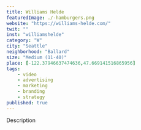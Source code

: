 ```yaml
---
title: Williams Helde
featuredImage: ./-hamburgers.png
website: "https://williams-helde.com/"
twit: ""
inst: "williamshelde"
category: "W"
city: "Seattle"
neighborhood: "Ballard"
size: "Medium (11-40)"
place: [-122.37946637474636,47.669141516865956]
tags:
    - video
    - advertising
    - marketing
    - branding
    - strategy
published: true
---
```


Description
